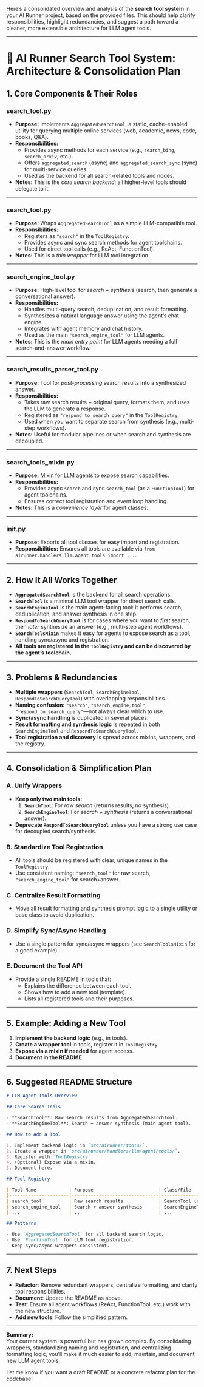 Here’s a consolidated overview and analysis of the **search tool system** in your AI Runner project, based on the provided files. This should help clarify responsibilities, highlight redundancies, and suggest a path toward a cleaner, more extensible architecture for LLM agent tools.

---

# 🧩 AI Runner Search Tool System: Architecture & Consolidation Plan

## 1. **Core Components & Their Roles**

### search_tool.py
- **Purpose:** Implements `AggregatedSearchTool`, a static, cache-enabled utility for querying multiple online services (web, academic, news, code, books, Q&A).
- **Responsibilities:**
  - Provides async methods for each service (e.g., `search_bing`, `search_arxiv`, etc.).
  - Offers `aggregated_search` (async) and `aggregated_search_sync` (sync) for multi-service queries.
  - Used as the backend for all search-related tools and nodes.
- **Notes:** This is the *core search backend*; all higher-level tools should delegate to it.

---

### search_tool.py
- **Purpose:** Wraps `AggregatedSearchTool` as a simple LLM-compatible tool.
- **Responsibilities:**
  - Registers as `"search"` in the `ToolRegistry`.
  - Provides async and sync search methods for agent toolchains.
  - Used for direct tool calls (e.g., ReAct, FunctionTool).
- **Notes:** This is a *thin wrapper* for LLM tool integration.

---

### search_engine_tool.py
- **Purpose:** High-level tool for *search + synthesis* (search, then generate a conversational answer).
- **Responsibilities:**
  - Handles multi-query search, deduplication, and result formatting.
  - Synthesizes a natural language answer using the agent’s chat engine.
  - Integrates with agent memory and chat history.
  - Used as the main `"search_engine_tool"` for LLM agents.
- **Notes:** This is the *main entry point* for LLM agents needing a full search-and-answer workflow.

---

### search_results_parser_tool.py
- **Purpose:** Tool for *post-processing* search results into a synthesized answer.
- **Responsibilities:**
  - Takes raw search results + original query, formats them, and uses the LLM to generate a response.
  - Registered as `"respond_to_search_query"` in the `ToolRegistry`.
  - Used when you want to separate search from synthesis (e.g., multi-step workflows).
- **Notes:** Useful for modular pipelines or when search and synthesis are decoupled.

---

### search_tools_mixin.py
- **Purpose:** Mixin for LLM agents to expose search capabilities.
- **Responsibilities:**
  - Provides async `search` and sync `search_tool` (as a `FunctionTool`) for agent toolchains.
  - Ensures correct tool registration and event loop handling.
- **Notes:** This is a *convenience layer* for agent classes.

---

### __init__.py
- **Purpose:** Exports all tool classes for easy import and registration.
- **Responsibilities:** Ensures all tools are available via `from airunner.handlers.llm.agent.tools import ...`.

---

## 2. **How It All Works Together**

- **`AggregatedSearchTool`** is the backend for all search operations.
- **`SearchTool`** is a minimal LLM tool wrapper for direct search calls.
- **`SearchEngineTool`** is the main agent-facing tool: it performs search, deduplication, and answer synthesis in one step.
- **`RespondToSearchQueryTool`** is for cases where you want to *first* search, then *later* synthesize an answer (e.g., multi-step agent workflows).
- **`SearchToolsMixin`** makes it easy for agents to expose search as a tool, handling sync/async and registration.
- **All tools are registered in the `ToolRegistry` and can be discovered by the agent’s toolchain.**

---

## 3. **Problems & Redundancies**

- **Multiple wrappers** (`SearchTool`, `SearchEngineTool`, `RespondToSearchQueryTool`) with overlapping responsibilities.
- **Naming confusion:** `"search"`, `"search_engine_tool"`, `"respond_to_search_query"`—not always clear which to use.
- **Sync/async handling** is duplicated in several places.
- **Result formatting and synthesis logic** is repeated in both `SearchEngineTool` and `RespondToSearchQueryTool`.
- **Tool registration and discovery** is spread across mixins, wrappers, and the registry.

---

## 4. **Consolidation & Simplification Plan**

### **A. Unify Wrappers**
- **Keep only two main tools:**
  1. **`SearchTool`**: For *raw search* (returns results, no synthesis).
  2. **`SearchEngineTool`**: For *search + synthesis* (returns a conversational answer).
- **Deprecate `RespondToSearchQueryTool`** unless you have a strong use case for decoupled search/synthesis.

### **B. Standardize Tool Registration**
- All tools should be registered with clear, unique names in the `ToolRegistry`.
- Use consistent naming: `"search_tool"` for raw search, `"search_engine_tool"` for search+answer.

### **C. Centralize Result Formatting**
- Move all result formatting and synthesis prompt logic to a single utility or base class to avoid duplication.

### **D. Simplify Sync/Async Handling**
- Use a single pattern for sync/async wrappers (see `SearchToolsMixin` for a good example).

### **E. Document the Tool API**
- Provide a single README in tools that:
  - Explains the difference between each tool.
  - Shows how to add a new tool (template).
  - Lists all registered tools and their purposes.

---

## 5. **Example: Adding a New Tool**

1. **Implement the backend logic** (e.g., in tools).
2. **Create a wrapper tool** in tools, register it in `ToolRegistry`.
3. **Expose via a mixin if needed** for agent access.
4. **Document in the README**.

---

## 6. **Suggested README Structure**

```markdown
# LLM Agent Tools Overview

## Core Search Tools

- **SearchTool**: Raw search results from AggregatedSearchTool.
- **SearchEngineTool**: Search + answer synthesis (main agent tool).

## How to Add a Tool

1. Implement backend logic in `src/airunner/tools/`.
2. Create a wrapper in `src/airunner/handlers/llm/agent/tools/`.
3. Register with `ToolRegistry`.
4. (Optional) Expose via a mixin.
5. Document here.

## Tool Registry

| Tool Name            | Purpose                        | Class/File                                 |
|----------------------|--------------------------------|--------------------------------------------|
| search_tool          | Raw search results             | SearchTool (search_tool.py)                |
| search_engine_tool   | Search + answer synthesis      | SearchEngineTool (search_engine_tool.py)   |
| ...                  | ...                            | ...                                        |

## Patterns

- Use `AggregatedSearchTool` for all backend search logic.
- Use `FunctionTool` for LLM tool registration.
- Keep sync/async wrappers consistent.

```

---

## 7. **Next Steps**

- **Refactor**: Remove redundant wrappers, centralize formatting, and clarify tool responsibilities.
- **Document**: Update the README as above.
- **Test**: Ensure all agent workflows (ReAct, FunctionTool, etc.) work with the new structure.
- **Add new tools**: Follow the simplified pattern.

---

**Summary:**  
Your current system is powerful but has grown complex. By consolidating wrappers, standardizing naming and registration, and centralizing formatting logic, you’ll make it much easier to add, maintain, and document new LLM agent tools.

Let me know if you want a draft README or a concrete refactor plan for the codebase!
